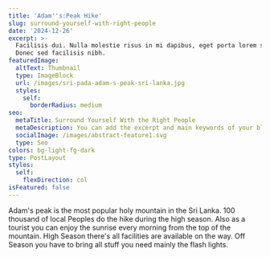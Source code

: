 ```yaml
---
title: 'Adam''s:Peak Hike'
slug: surround-yourself-with-right-people
date: '2024-12-26'
excerpt: >-
  Facilisis dui. Nulla molestie risus in mi dapibus, eget porta lorem semper.
  Donec sed facilisis nibh.
featuredImage:
  altText: Thumbnail
  type: ImageBlock
  url: /images/sri-pada-adam-s-peak-sri-lanka.jpg
  styles:
    self:
      borderRadius: medium
seo:
  metaTitle: Surround Yourself With the Right People
  metaDescription: You can add the excerpt and main keywords of your blog post here.
  socialImage: /images/abstract-feature1.svg
  type: Seo
colors: bg-light-fg-dark
type: PostLayout
styles:
  self:
    flexDirection: col
isFeatured: false
---
```

Adam's peak is the most popular holy mountain in the Sri Lanka. 100 thousand of local Peoples do the hike during the high season. Also as a tourist you can enjoy the sunrise every morning from the top of the mountain. High Season there's all facilities are available on the way. Off Season you have to bring all stuff you need mainly the flash lights.
